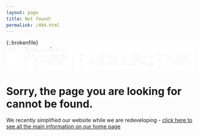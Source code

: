 ```yaml
---
layout: page
title: Not found!
permalink: /404.html
---
```


{:.brokenfile}
![Broken Link](/assets/images/firepitcollective.png)


# Sorry, the page you are looking for cannot be found.  #

We recently simplified our website while we are redeveloping - [click here to see all the main information on our home page](/)